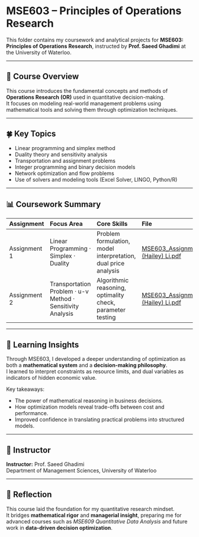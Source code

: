 # MSE603 – Principles of Operations Research  

This folder contains my coursework and analytical projects for **MSE603: Principles of Operations Research**, instructed by **Prof. Saeed Ghadimi** at the University of Waterloo.  

---

## 🎯 Course Overview  
This course introduces the fundamental concepts and methods of **Operations Research (OR)** used in quantitative decision-making.  
It focuses on modeling real-world management problems using mathematical tools and solving them through optimization techniques.  

---

## 🍀 Key Topics  
- Linear programming and simplex method  
- Duality theory and sensitivity analysis  
- Transportation and assignment problems  
- Integer programming and binary decision models  
- Network optimization and flow problems  
- Use of solvers and modeling tools (Excel Solver, LINGO, Python/R)  

---

## 📊 Coursework Summary  

| Assignment | Focus Area | Core Skills | File |
|:------------|:------------|:-------------|:-------------|
| Assignment 1 | Linear Programming · Simplex · Duality | Problem formulation, model interpretation, dual price analysis | [MSE603_Assignment1_Xiaohui (Hailey) Li.pdf](./MSE603_Assignment1_Xiaohui%20(Hailey)%20Li.pdf) |
| Assignment 2 | Transportation Problem · u-v Method · Sensitivity Analysis | Algorithmic reasoning, optimality check, parameter testing | [MSE603_Assignment2_Xiaohui (Hailey) Li.pdf](./MSE603_Assignment2_Xiaohui%20(Hailey)%20Li.pdf) |

---

## 🧠 Learning Insights  
Through MSE603, I developed a deeper understanding of optimization as both a **mathematical system** and a **decision-making philosophy**.  
I learned to interpret constraints as resource limits, and dual variables as indicators of hidden economic value.  

Key takeaways:  
- The power of mathematical reasoning in business decisions.  
- How optimization models reveal trade-offs between cost and performance.  
- Improved confidence in translating practical problems into structured models.  

---

## 🧩 Instructor  
**Instructor:** Prof. Saeed Ghadimi  
Department of Management Sciences, University of Waterloo  

---

## 🌱 Reflection  
This course laid the foundation for my quantitative research mindset.  
It bridges **mathematical rigor** and **managerial insight**, preparing me for advanced courses such as *MSE609 Quantitative Data Analysis* and future work in **data-driven decision optimization**.  
